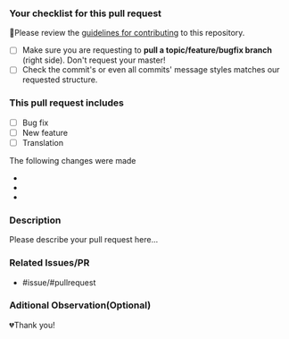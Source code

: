 ### Your checklist for this pull request

🚨Please review the [guidelines for contributing](../CONTRIBUTING.md) to this repository.

- [ ] Make sure you are requesting to **pull a topic/feature/bugfix branch** (right side). Don't request your master!
- [ ] Check the commit's or even all commits' message styles matches our requested structure.

### This pull request includes

- [ ] Bug fix
- [ ] New feature
- [ ] Translation

The following changes were made

-
-
-

### Description

Please describe your pull request here...

### Related Issues/PR

- #issue/#pullrequest

### Aditional Observation(Optional)

💔Thank you!